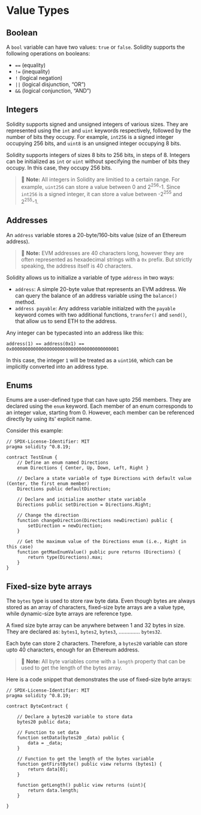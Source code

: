 # Value Types

## Boolean
A `bool` variable can have two values: `true` or `false`.
Solidity supports the following operations on booleans:

- `==` (equality)
- `!=` (inequality)
- `!` (logical negation)
- `||` (logical disjunction, “OR”)
- `&&` (logical conjunction, “AND”)

## Integers
Solidity supports signed and unsigned integers of various sizes. They are represented using the `int` and `uint` keywords respectively, followed by the number of bits they occupy.
For example, `int256` is a signed integer occupying 256 bits, and `uint8` is an unsigned integer occupying 8 bits.

Solidity supports integers of sizes 8 bits to 256 bits, in steps of 8.
Integers can be initialized as `int` or `uint` without specifying the number of bits they occupy. In this case, they occupy 256 bits.

> 📝  **Note:**
> All integers in Solidity are limitied to a certain range. For example, `uint256` can store a value between 0 and 2<sup>256</sup>-1.
> Since `int256` is a signed integer, it can store a value between -2<sup>255</sup> and 2<sup>255</sup>-1.

## Addresses
An `address` variable stores a 20-byte/160-bits value (size of an Ethereum address).

> 📝  **Note:**
> EVM addresses are 40 characters long, however they are often represented as hexadecimal strings with a `0x` prefix.
> But strictly speaking, the address itself is 40 characters.

Solidity allows us to initialize a variable of type `address` in two ways:
- `address`: A simple 20-byte value that represents an EVM address. We can query the balance of an address variable using the `balance()` method.
- `address payable`: Any address variable initialzed with the `payable` keyword comes with two additional functions, `transfer()` and `send()`, that allow us to send ETH to the address.

Any integer can be typecasted into an address like this:

```solidity
address(1) == address(0x1) == 0x0000000000000000000000000000000000000001
```
In this case, the integer `1` will be treated as a `uint160`, which can be implicitly converted into an address type.

## Enums

Enums are a user-defined type that can have upto 256 members. They are declared using the `enum` keyword.
Each member of an enum corresponds to an integer value, starting from 0.
However, each member can be referenced directly by using its' explicit name.

Consider this example:

```solidity
// SPDX-License-Identifier: MIT
pragma solidity ^0.8.19;

contract TestEnum {
    // Define an enum named Directions
    enum Directions { Center, Up, Down, Left, Right }

    // Declare a state variable of type Directions with default value (Center, the first enum member)
    Directions public defaultDirection;

    // Declare and initialize another state variable
    Directions public setDirection = Directions.Right;

    // Change the direction
    function changeDirection(Directions newDirection) public {
        setDirection = newDirection;
    }

    // Get the maximum value of the Directions enum (i.e., Right in this case)
    function getMaxEnumValue() public pure returns (Directions) {
        return type(Directions).max;
    }
}
```

## Fixed-size byte arrays

The `bytes` type is used to store raw byte data. Even though bytes are always stored as an array of characters, fixed-size byte arrays are a value type, while dynamic-size byte arrays are reference type.

A fixed size byte array can be anywhere between 1 and 32 bytes in size. 
They are declared as:
 `bytes1`, `bytes2`, `bytes3`, .............. `bytes32`.

 Each byte can store 2 characters. Therefore, a `bytes20` variable can store upto 40 characters, enough for an Ethereum address.

> 📝  **Note:**
> All byte variables come with a `length` property that can be used to get the length of the bytes array.

Here is a code snippet that demonstrates the use of fixed-size byte arrays:

```solidity
// SPDX-License-Identifier: MIT
pragma solidity ^0.8.19;

contract ByteContract {

    // Declare a bytes20 variable to store data
    bytes20 public data;

    // Function to set data
    function setData(bytes20 _data) public {
        data = _data;
    }

    // Function to get the length of the bytes variable
    function getFirstByte() public view returns (bytes1) {
        return data[0];
    }

    function getLength() public view returns (uint){
        return data.length;
    }
 
}
```